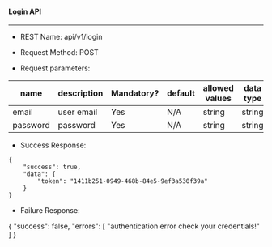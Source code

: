 #### Login API

---

- REST Name: api/v1/login
- Request Method: POST

- Request parameters:

| name     | description | Mandatory? | default | allowed values | data type |
| -------- | ----------- | ---------- | ------- | -------------- | --------- |
| email    | user email  | Yes        | N/A     | string         | string    |
| password | password    | Yes        | N/A     | string         | string    |

- Success Response:

```
{
    "success": true,
    "data": {
        "token": "1411b251-0949-468b-84e5-9ef3a530f39a"
    }
}
```

- Failure Response:

{
"success": false,
"errors": [
"authentication error check your credentials!"
]
}
